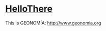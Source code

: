 <h1 class=""><a class="tc-tiddlylink tc-tiddlylink-resolves" href="#HelloThere">HelloThere</a></h1><p>This is GEONOMÍA: <a class="tc-tiddlylink-external" href="http://www.geonomia.org" rel="noopener noreferrer" target="_blank">http://www.geonomia.org</a>
</p>